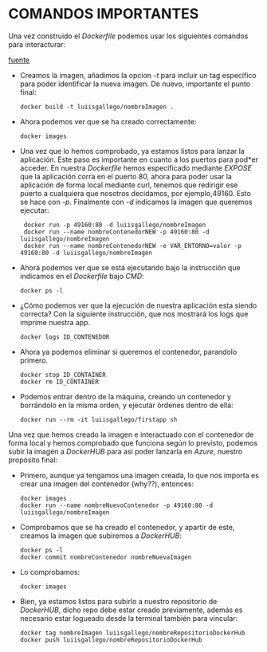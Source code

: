 # COMANDOS IMPORTANTES

Una vez construido el *Dockerfile* podemos usar los siguientes comandos para interacturar:

[fuente](https://nodejs.org/en/docs/guides/nodejs-docker-webapp/)

- Creamos la imagen, añadimos la opcion *-t* para incluir un tag específico para poder identificar la nueva imagen. De nuevo, importante el punto final:
    ~~~
    docker build -t luiisgallego/nombreImagen .
    ~~~
- Ahora podemos ver que se ha creado correctamente:
    ~~~
    docker images
    ~~~
- Una vez que lo hemos comprobado, ya estamos listos para lanzar la aplicación. Este paso es importante en cuanto a los puertos para pod*er acceder. En nuestra *Dockerfile* hemos especificado mediante *EXPOSE* que la aplicación corra en el puerto 80, ahora para poder usar la aplicación de forma local mediante curl, tenemos que redirigir ese puerto a cualquiera que nosotros decidamos, por ejemplo,49160. Esto se hace con *-p*. Finalmente con *-d* indicamos la imagen que queremos ejecutar:
    ~~~
     docker run -p 49160:80 -d luiisgallego/nombreImagen
     docker run --name nombreContenedorNEW -p 49160:80 -d luiisgallego/nombreImagen
     docker run --name nombreContenedorNEW -e VAR_ENTORNO=valor -p 49160:80 -d luiisgallego/nombreImagen
    ~~~
- Ahora podemos ver que se está ejecutando bajo la instrucción que indicamos en el *Dockerfile* bajo *CMD*:
    ~~~
    docker ps -l
    ~~~
- ¿Cómo podemos ver que la ejecución de nuestra aplicación esta siendo correcta? Con la siguiente instrucción, que nos mostrará los logs que imprime nuestra app.
    ~~~
    docker logs ID_CONTENEDOR
    ~~~
- Ahora ya podemos eliminar si queremos el contenedor, parandolo primero.
    ~~~
    docker stop ID_CONTAINER
    docker rm ID_CONTAINER
    ~~~
- Podemos entrar dentro de la máquina, creando un contenedor y borrándolo en la misma orden, y ejecutar órdenes dentro de ella:
    ~~~
    docker run --rm -it luiisgallego/firstapp sh
    ~~~

Una vez que hemos creado la imagen e interactuado con el contenedor de forma local y hemos comprobado que funciona según lo previsto, podemos subir la imagen a *DockerHUB* para asi poder lanzarla en *Azure*, nuestro propósito final:

- Primero, aunque ya tengamos una imagen creada, lo que nos importa es crear una imagen del contenedor (why??), entonces:
    ~~~
    docker images
    docker run --name nombreNuevoContenedor -p 49160:80 -d luiisgallego/nombreImagen
    ~~~
- Comprobamos que se ha creado el contenedor, y apartir de este, creamos la imagen que subiremos a *DockerHUB*:
    ~~~
    docker ps -l
    docker commit nombreContenedor nombreNuevaImagen
    ~~~
- Lo comprobamos:
    ~~~
    docker images
    ~~~
- Bien, ya estamos listos para subirlo a nuestro repositorio de *DockerHUB*, dicho repo debe estar creado previamente, además es necesario estar logueado desde la terminal también para vincular:
    ~~~
    docker tag nombreImagen luiisgallego/nombreRepositorioDockerHub
    docker push luiisgallego/nombreRepositorioDockerHub
    ~~~
